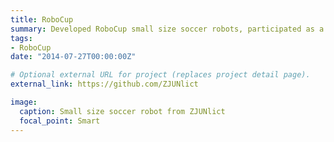 ```yaml
---
title: RoboCup
summary: Developed RoboCup small size soccer robots, participated as a member in Team ZJUNlict.
tags:
- RoboCup
date: "2014-07-27T00:00:00Z"

# Optional external URL for project (replaces project detail page).
external_link: https://github.com/ZJUNlict

image:
  caption: Small size soccer robot from ZJUNlict
  focal_point: Smart
---
```


